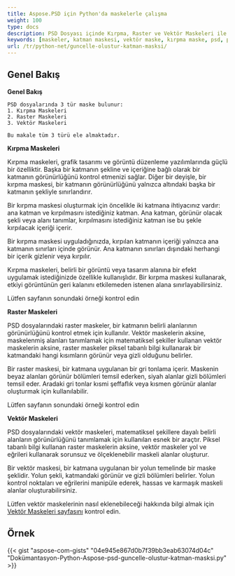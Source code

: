 ```yaml
---
title: Aspose.PSD için Python'da maskelerle çalışma
weight: 100
type: docs
description: PSD Dosyası içinde Kırpma, Raster ve Vektör Maskeleri ile nasıl çalışılacağına dair örnekler
keywords: [maskeler, katman maskesi, vektör maske, kırpma maske, psd, psd api, python, kod örneği]
url: /tr/python-net/guncelle-olustur-katman-masksi/
---
```


## **Genel Bakış**

**Genel Bakış**

    PSD dosyalarında 3 tür maske bulunur:
    1. Kırpma Maskeleri
    2. Raster Maskeleri
    3. Vektör Maskeleri
    
    Bu makale tüm 3 türü ele almaktadır.


**Kırpma Maskeleri**

Kırpma maskeleri, grafik tasarımı ve görüntü düzenleme yazılımlarında güçlü bir özelliktir. Başka bir katmanın şekline ve içeriğine bağlı olarak bir katmanın görünürlüğünü kontrol etmenizi sağlar. Diğer bir deyişle, bir kırpma maskesi, bir katmanın görünürlüğünü yalnızca altındaki başka bir katmanın şekliyle sınırlandırır.

Bir kırpma maskesi oluşturmak için öncelikle iki katmana ihtiyacınız vardır: ana katman ve kırpılmasını istediğiniz katman. Ana katman, görünür olacak şekli veya alanı tanımlar, kırpılmasını istediğiniz katman ise bu şekle kırpılacak içeriği içerir.

Bir kırpma maskesi uyguladığınızda, kırpılan katmanın içeriği yalnızca ana katmanın sınırları içinde görünür. Ana katmanın sınırları dışındaki herhangi bir içerik gizlenir veya kırpılır.

Kırpma maskeleri, belirli bir görüntü veya tasarım alanına bir efekt uygulamak istediğinizde özellikle kullanışlıdır. Bir kırpma maskesi kullanarak, etkiyi görüntünün geri kalanını etkilemeden istenen alana sınırlayabilirsiniz.

Lütfen sayfanın sonundaki örneği kontrol edin

**Raster Maskeleri**

PSD dosyalarındaki raster maskeler, bir katmanın belirli alanlarının görünürlüğünü kontrol etmek için kullanılır. Vektör maskelerin aksine, maskelenmiş alanları tanımlamak için matematiksel şekiller kullanan vektör maskelerin aksine, raster maskeler piksel tabanlı bilgi kullanarak bir katmandaki hangi kısımların görünür veya gizli olduğunu belirler.

Bir raster maskesi, bir katmana uygulanan bir gri tonlama içerir. Maskenin beyaz alanları görünür bölümleri temsil ederken, siyah alanlar gizli bölümleri temsil eder. Aradaki gri tonlar kısmi şeffaflık veya kısmen görünür alanlar oluşturmak için kullanılabilir.

Lütfen sayfanın sonundaki örneği kontrol edin

**Vektör Maskeleri**

PSD dosyalarındaki vektör maskeleri, matematiksel şekillere dayalı belirli alanların görünürlüğünü tanımlamak için kullanılan esnek bir araçtır. Piksel tabanlı bilgi kullanan raster maskelerin aksine, vektör maskeler yol ve eğrileri kullanarak sorunsuz ve ölçeklenebilir maskeli alanlar oluşturur.

Bir vektör maskesi, bir katmana uygulanan bir yolun temelinde bir maske şeklidir. Yolun şekli, katmandaki görünür ve gizli bölümleri belirler. Yolun kontrol noktaları ve eğrilerini manipüle ederek, hassas ve karmaşık maskeli alanlar oluşturabilirsiniz.

Lütfen vektör maskelerinin nasıl eklenebileceği hakkında bilgi almak için [Vektör Maskeleri sayfasını](psd/tr/net/layer-vector-mask/) kontrol edin.


## **Örnek**
{{< gist "aspose-com-gists" "04e945e867d0b7f39bb3eab63074d04c" "Dokümantasyon-Python-Aspose-psd-guncelle-olustur-katman-masksi.py" >}}
